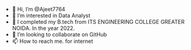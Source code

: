 - 👋 Hi, I’m @Ajeet7764
- 👀 I’m interested in Data Analyst
- 🌱 I completed my B.tech from  ITS ENGINEERING COLLEGE GREATER NOIDA. In the year 2022.
- 💞️ I’m looking to collaborate on GitHub
- 📫 How to reach me. for internet

<!---
Ajeet7764/Ajeet7764 is a ✨ special ✨ repository because its `README.md` (this file) appears on your GitHub profile.
You can click the Preview link to take a look at your changes.
--->
